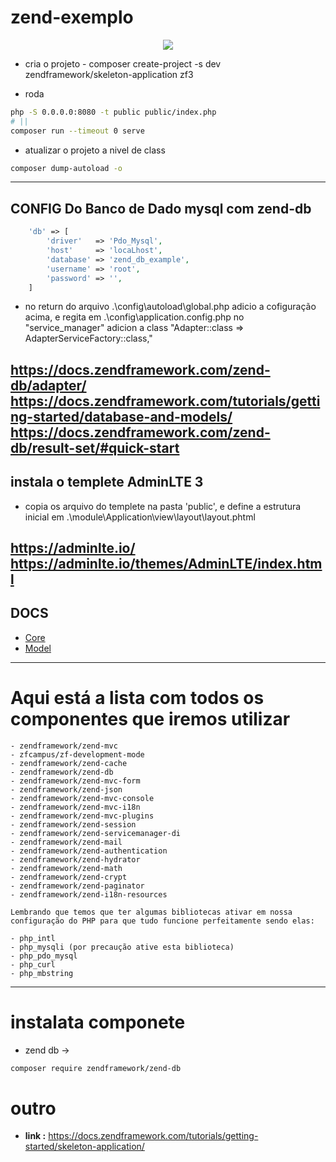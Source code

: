 # zend-exemplo

<p align="center">
<img loading="lazy" src="http://img.shields.io/static/v1?label=STATUS&message=EM%20DESENVOLVIMENTO&color=GREEN&style=for-the-badge"/>
</p>

* cria o projeto - composer create-project -s dev zendframework/skeleton-application zf3

* roda 
```bash
php -S 0.0.0.0:8080 -t public public/index.php 
# || 
composer run --timeout 0 serve
```
* atualizar o projeto a nivel de class 
```bash
composer dump-autoload -o
```
----------------------------------------------------------------------------------------------
## CONFIG Do Banco de Dado mysql com zend-db
```php
    'db' => [
        'driver'   => 'Pdo_Mysql',
        'host'     => 'locaLhost',
        'database' => 'zend_db_example',
        'username' => 'root',
        'password' => '',
    ]
```
- no return do arquivo .\config\autoload\global.php adicio a cofiguração acima, e regita em .\config\application.config.php no "service_manager"  adicion a class 
    "Adapter::class => AdapterServiceFactory::class,"

https://docs.zendframework.com/zend-db/adapter/<br>
https://docs.zendframework.com/tutorials/getting-started/database-and-models/<br>
https://docs.zendframework.com/zend-db/result-set/#quick-start
---------------------------------------------------------------------------------------------------------------------------------------------------
## instala o templete  AdminLTE 3 
- copia os arquivo do templete na pasta 'public', e define a estrutura inicial em .\module\Application\view\layout\layout.phtml

https://adminlte.io/
https://adminlte.io/themes/AdminLTE/index.html
----------------------------------------------------------------------------------------------
## DOCS
* [Core](doc-core.md)
* [Model](doc-model.md)
-----------------------------------------------------------------------------------------------
# Aqui está a lista com todos os componentes que iremos utilizar

    - zendframework/zend-mvc
    - zfcampus/zf-development-mode
    - zendframework/zend-cache
    - zendframework/zend-db
    - zendframework/zend-mvc-form
    - zendframework/zend-json
    - zendframework/zend-mvc-console
    - zendframework/zend-mvc-i18n
    - zendframework/zend-mvc-plugins
    - zendframework/zend-session
    - zendframework/zend-servicemanager-di
    - zendframework/zend-mail
    - zendframework/zend-authentication
    - zendframework/zend-hydrator
    - zendframework/zend-math
    - zendframework/zend-crypt
    - zendframework/zend-paginator
    - zendframework/zend-i18n-resources

    Lembrando que temos que ter algumas bibliotecas ativar em nossa configuração do PHP para que tudo funcione perfeitamente sendo elas:

    - php_intl
    - php_mysqli (por precaução ative esta biblioteca)
    - php_pdo_mysql
    - php_curl
    - php_mbstring
-----------------------------------------------------------------------------------------------

# instalata componete
 - zend db -> 
 ```bash
 composer require zendframework/zend-db
```
# outro
- <b>link :</b> https://docs.zendframework.com/tutorials/getting-started/skeleton-application/